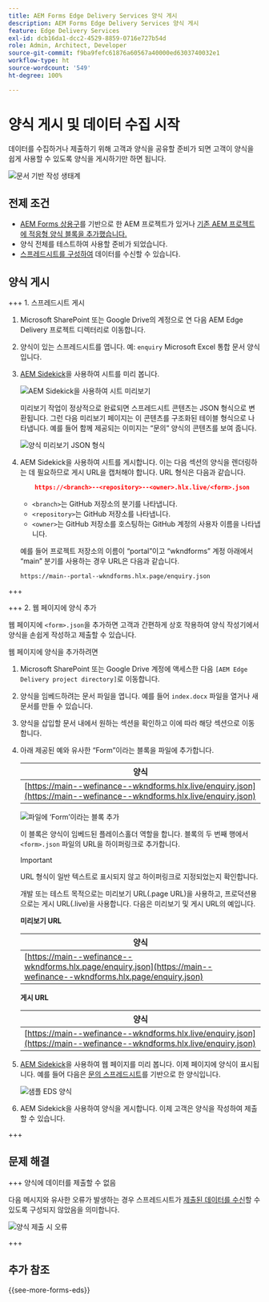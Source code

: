```yaml
---
title: AEM Forms Edge Delivery Services 양식 게시
description: AEM Forms Edge Delivery Services 양식 게시
feature: Edge Delivery Services
exl-id: dcb16da1-dcc2-4529-8859-0716e727b54d
role: Admin, Architect, Developer
source-git-commit: f9ba9fefc61876a60567a40000ed6303740032e1
workflow-type: ht
source-wordcount: '549'
ht-degree: 100%

---
```


# 양식 게시 및 데이터 수집 시작

데이터를 수집하거나 제출하기 위해 고객과 양식을 공유할 준비가 되면 고객이 양식을 쉽게 사용할 수 있도록 양식을 게시하기만 하면 됩니다.

![문서 기반 작성 생태계](/help/edge/assets/document-based-authoring-workflow-publish-form.png)

## 전제 조건

* [AEM Forms 상용구](/help/edge/docs/forms/tutorial.md#create-a-new-aem-project-pre-configured-with-adaptive-forms-block)를 기반으로 한 AEM 프로젝트가 있거나 [기존 AEM 프로젝트에 적응형 양식 블록을 추가했습니다.](/help/edge/docs/forms/tutorial.md#add-adaptive-forms-block-to-your-existing-aem-project)
* 양식 전체를 테스트하여 사용할 준비가 되었습니다.
* [스프레드시트를 구성하여](/help/edge/docs/forms/submit-forms.md) 데이터를 수신할 수 있습니다.


## 양식 게시

+++ 1. 스프레드시트 게시

1. Microsoft SharePoint 또는 Google Drive의 계정으로 연 다음 AEM Edge Delivery 프로젝트 디렉터리로 이동합니다.

1. 양식이 있는 스프레드시트를 엽니다. 예: `enquiry` Microsoft Excel 통합 문서 양식입니다.

1. [AEM Sidekick](https://www.aem.live/developer/tutorial#preview-and-publish-your-content)을 사용하여 시트를 미리 봅니다.

   ![AEM Sidekick을 사용하여 시트 미리보기](/help/edge/assets/preview-form.png)

   미리보기 작업이 정상적으로 완료되면 스프레드시트 콘텐츠는 JSON 형식으로 변환됩니다. 그런 다음 미리보기 페이지는 이 콘텐츠를 구조화된 테이블 형식으로 나타냅니다. 예를 들어 함께 제공되는 이미지는 “문의” 양식의 콘텐츠를 보여 줍니다.

   ![양식 미리보기 JSON 형식](/help/edge/assets/forms-preview-json-format.png)

1. AEM Sidekick을 사용하여 시트를 게시합니다. 이는 다음 섹션의 양식을 렌더링하는 데 필요하므로 게시 URL을 캡처해야 합니다. URL 형식은 다음과 같습니다.


   ```JSON
       https://<branch>--<repository>--<owner>.hlx.live/<form>.json
   ```

   * `<branch>`는 GitHub 저장소의 분기를 나타냅니다.
   * `<repository>`는 GitHub 저장소를 나타냅니다.
   * `<owner>`는 GitHub 저장소를 호스팅하는 GitHub 계정의 사용자 이름을 나타냅니다.

   예를 들어 프로젝트 저장소의 이름이 “portal”이고 “wkndforms” 계정 아래에서 “main” 분기를 사용하는 경우 URL은 다음과 같습니다.

   `https://main--portal--wkndforms.hlx.page/enquiry.json`

+++

+++ 2. 웹 페이지에 양식 추가

웹 페이지에 `<form>.json`을 추가하면 고객과 간편하게 상호 작용하여 양식 작성기에서 양식을 손쉽게 작성하고 제출할 수 있습니다.


웹 페이지에 양식을 추가하려면

1. Microsoft SharePoint 또는 Google Drive 계정에 액세스한 다음 `[AEM Edge Delivery project directory]`로 이동합니다.

1. 양식을 임베드하려는 문서 파일을 엽니다. 예를 들어 `index.docx` 파일을 열거나 새 문서를 만들 수 있습니다.

1. 양식을 삽입할 문서 내에서 원하는 섹션을 확인하고 이에 따라 해당 섹션으로 이동합니다.

1. 아래 제공된 예와 유사한 “Form”이라는 블록을 파일에 추가합니다.

   | 양식 |
   |---|
   | [https://main--wefinance--wkndforms.hlx.live/enquiry.json](https://main--wefinance--wkndforms.hlx.live/enquiry.json) |

   ![파일에 ‘Form’이라는 블록 추가](/help/edge/assets/enquiry-doc-to-embed-form.png)

   이 블록은 양식이 임베드된 플레이스홀더 역할을 합니다. 블록의 두 번째 행에서 `<form>.json` 파일의 URL을 하이퍼링크로 추가합니다.

   >[!IMPORTANT]
   >
   >
   > URL 형식이 일반 텍스트로 표시되지 않고 하이퍼링크로 지정되었는지 확인합니다.

   개발 또는 테스트 목적으로는 미리보기 URL(.page URL)을 사용하고, 프로덕션용으로는 게시 URL(.live)을 사용합니다. 다음은 미리보기 및 게시 URL의 예입니다.

   **미리보기 URL**

   | 양식 |
   |---|
   | [https://main--wefinance--wkndforms.hlx.page/enquiry.json](https://main--wefinance--wkndforms.hlx.page/enquiry.json) |


   **게시 URL**

   | 양식 |
   |---|
   | [https://main--wefinance--wkndforms.hlx.live/enquiry.json](https://main--wefinance--wkndforms.hlx.live/enquiry.json) |

1. [AEM Sidekick](https://www.aem.live/developer/tutorial#preview-and-publish-your-content)을 사용하여 웹 페이지를 미리 봅니다. 이제 페이지에 양식이 표시됩니다. 예를 들어 다음은 [문의 스프레드시트](https://docs.google.com/spreadsheets/d/196lukD028RDK_evBelkOonPxC7w0l_IiJ-Yx3DvMfNk/edit#gid=0)를 기반으로 한 양식입니다.


   ![샘플 EDS 양식](/help/edge/assets/eds-form.png)

1. AEM Sidekick을 사용하여 양식을 게시합니다. 이제 고객은 양식을 작성하여 제출할 수 있습니다.

+++

## 문제 해결

+++ 양식에 데이터를 제출할 수 없음

다음 메시지와 유사한 오류가 발생하는 경우 스프레드시트가 [제출된 데이터를 수신](/help/edge/docs/forms/submit-forms.md)할 수 있도록 구성되지 않았음을 의미합니다.

![양식 제출 시 오류](/help/edge/assets/form-error.png)

+++


## 추가 참조

{{see-more-forms-eds}}
